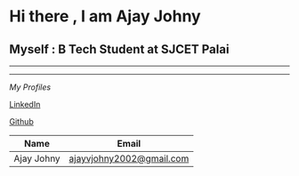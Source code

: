 
# **Hi there , I am Ajay Johny**

## Myself : B Tech Student at SJCET Palai


___
___

*My Profiles*

[LinkedIn](https://www.linkedin.com/in/ajay-johny-73503a201/?lipi=urn%3Ali%3Apage%3Ad_flagship3_feed%3B5GQIC2MvRuSthO%2BO%2BcRq2Q%3D%3D)

[Github](https://github.com/AjayJohny-2002/)


| Name | Email |
|------|-------|
|Ajay Johny| ajayvjohny2002@gmail.com
